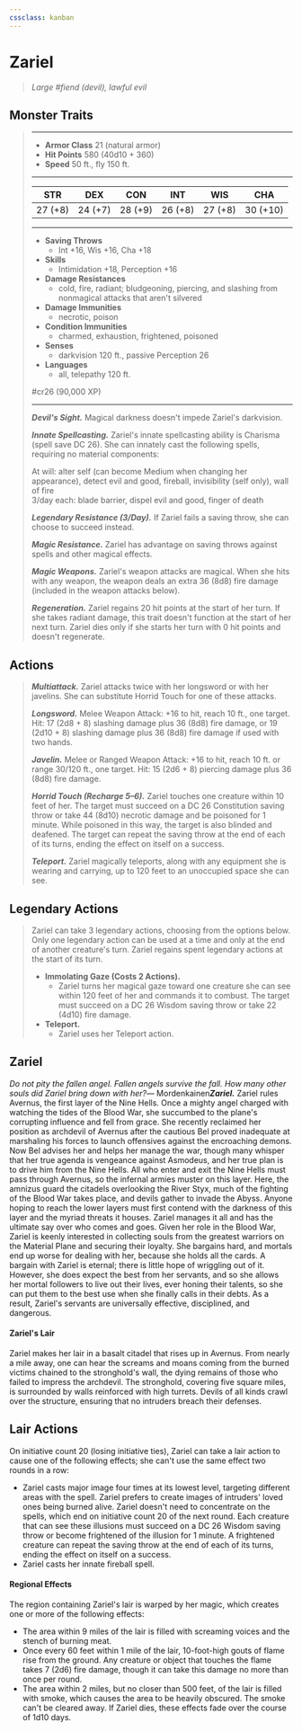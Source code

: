 ```yaml
---
cssclass: kanban
---
```


# Zariel
>*Large #fiend (devil), lawful evil*
## Monster Traits
>___
>- **Armor Class** 21 (natural armor)
>- **Hit Points** 580 (40d10 + 360)
>- **Speed** 50 ft., fly 150 ft.
>___
>|STR|DEX|CON|INT|WIS|CHA|
>|:---:|:---:|:---:|:---:|:---:|:---:|
>|27 (+8)|24 (+7)|28 (+9)|26 (+8)|27 (+8)|30 (+10)|
>___
>- **Saving Throws**
>	 - Int +16, Wis +16, Cha +18
>- **Skills**
>	 - Intimidation +18, Perception +16
>- **Damage Resistances**
>	 - cold, fire, radiant; bludgeoning, piercing, and slashing from nonmagical attacks that aren't silvered
>- **Damage Immunities**
>	 - necrotic, poison
>- **Condition Immunities**
>	 - charmed, exhaustion, frightened, poisoned
>- **Senses**
>	 - darkvision 120 ft., passive Perception 26
>- **Languages**
>	 - all, telepathy 120 ft.
>
> #cr26 (90,000 XP)
>___
>***Devil's Sight.*** Magical darkness doesn't impede Zariel's darkvision.  
>
>***Innate Spellcasting.*** Zariel's innate spellcasting ability is Charisma (spell save DC 26). She can innately cast the following spells, requiring no material components:  
>
>At will: alter self (can become Medium when changing her appearance), detect evil and good, fireball, invisibility (self only), wall of fire  
>3/day each: blade barrier, dispel evil and good, finger of death  
>
>
>***Legendary Resistance (3/Day).*** If Zariel fails a saving throw, she can choose to succeed instead.  
>
>***Magic Resistance.*** Zariel has advantage on saving throws against spells and other magical effects.  
>
>***Magic Weapons.*** Zariel's weapon attacks are magical. When she hits with any weapon, the weapon deals an extra 36 (8d8) fire damage (included in the weapon attacks below).  
>
>***Regeneration.*** Zariel regains 20 hit points at the start of her turn. If she takes radiant damage, this trait doesn't function at the start of her next turn. Zariel dies only if she starts her turn with 0 hit points and doesn't regenerate.  
>
## Actions
>***Multiattack.*** Zariel attacks twice with her longsword or with her javelins. She can substitute Horrid Touch for one of these attacks.  
>
>***Longsword.*** Melee Weapon Attack: +16 to hit, reach 10 ft., one target. Hit: 17 (2d8 + 8) slashing damage plus 36 (8d8) fire damage, or 19 (2d10 + 8) slashing damage plus 36 (8d8) fire damage if used with two hands.  
>
>***Javelin.*** Melee  or Ranged Weapon Attack: +16 to hit, reach 10 ft. or range 30/120 ft., one target. Hit: 15 (2d6 + 8) piercing damage plus 36 (8d8) fire damage.  
>
>***Horrid Touch (Recharge 5–6).*** Zariel touches one creature within 10 feet of her. The target must succeed on a DC 26 Constitution saving throw or take 44 (8d10) necrotic damage and be poisoned for 1 minute. While poisoned in this way, the target is also blinded and deafened. The target can repeat the saving throw at the end of each of its turns, ending the effect on itself on a success.  
>
>***Teleport.*** Zariel magically teleports, along with any equipment she is wearing and carrying, up to 120 feet to an unoccupied space she can see.  
>
## Legendary Actions
>Zariel can take 3 legendary actions, choosing from the options below. Only one legendary action can be used at a time and only at the end of another creature's turn. Zariel regains spent legendary actions at the start of its turn.
>
>- **Immolating Gaze (Costs 2 Actions).**  
>	- Zariel turns her magical gaze toward one creature she can see within 120 feet of her and commands it to combust. The target must succeed on a DC 26 Wisdom saving throw or take 22 (4d10) fire damage.
>- **Teleport.**  
>	- Zariel uses her Teleport action.
## Zariel
*Do not pity the fallen angel. Fallen angels survive the fall. How many other souls did Zariel bring down with her?*— Mordenkainen***Zariel.*** Zariel rules Avernus, the first layer of the Nine Hells. Once a mighty angel charged with watching the tides of the Blood War, she succumbed to the plane's corrupting influence and fell from grace. She recently reclaimed her position as archdevil of Avernus after the cautious Bel proved inadequate at marshaling his forces to launch offensives against the encroaching demons. Now Bel advises her and helps her manage the war, though many whisper that her true agenda is vengeance against Asmodeus, and her true plan is to drive him from the Nine Hells.
All who enter and exit the Nine Hells must pass through Avernus, so the infernal armies muster on this layer. Here, the amnizus guard the citadels overlooking the River Styx, much of the fighting of the Blood War takes place, and devils gather to invade the Abyss. Anyone hoping to reach the lower layers must first contend with the darkness of this layer and the myriad threats it houses. Zariel manages it all and has the ultimate say over who comes and goes.
Given her role in the Blood War, Zariel is keenly interested in collecting souls from the greatest warriors on the Material Plane and securing their loyalty. She bargains hard, and mortals end up worse for dealing with her, because she holds all the cards. A bargain with Zariel is eternal; there is little hope of wriggling out of it.
However, she does expect the best from her servants, and so she allows her mortal followers to live out their lives, ever honing their talents, so she can put them to the best use when she finally calls in their debts. As a result, Zariel's servants are universally effective, disciplined, and dangerous.
#### Zariel's Lair
Zariel makes her lair in a basalt citadel that rises up in Avernus. From nearly a mile away, one can hear the screams and moans coming from the burned victims chained to the stronghold's wall, the dying remains of those who failed to impress the archdevil. The stronghold, covering five square miles, is surrounded by walls reinforced with high turrets. Devils of all kinds crawl over the structure, ensuring that no intruders breach their defenses.
## Lair Actions
On initiative count 20 (losing initiative ties), Zariel can take a lair action to cause one of the following effects; she can't use the same effect two rounds in a row:
- Zariel casts major image four times at its lowest level, targeting different areas with the spell. Zariel prefers to create images of intruders' loved ones being burned alive. Zariel doesn't need to concentrate on the spells, which end on initiative count 20 of the next round. Each creature that can see these illusions must succeed on a DC 26 Wisdom saving throw or become frightened of the illusion for 1 minute. A frightened creature can repeat the saving throw at the end of each of its turns, ending the effect on itself on a success.
- Zariel casts her innate fireball spell.
#### Regional Effects
The region containing Zariel's lair is warped by her magic, which creates one or more of the following effects:
- The area within 9 miles of the lair is filled with screaming voices and the stench of burning meat.
- Once every 60 feet within 1 mile of the lair, 10-foot-high gouts of flame rise from the ground. Any creature or object that touches the flame takes 7 (2d6) fire damage, though it can take this damage no more than once per round.
- The area within 2 miles, but no closer than 500 feet, of the lair is filled with smoke, which causes the area to be heavily obscured. The smoke can't be cleared away.
If Zariel dies, these effects fade over the course of 1d10 days.